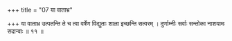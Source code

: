 +++
title = "07 या वाताभ्र"

+++
या वाताभ्र उत्पतन्ति ते च त्वा वर्षेण विद्युताः शाला इच्छन्ति सत्वरम् । दुर्णाम्नीः सर्वाः सन्तोका नाशयामः सदान्वाः ॥ ११ ॥